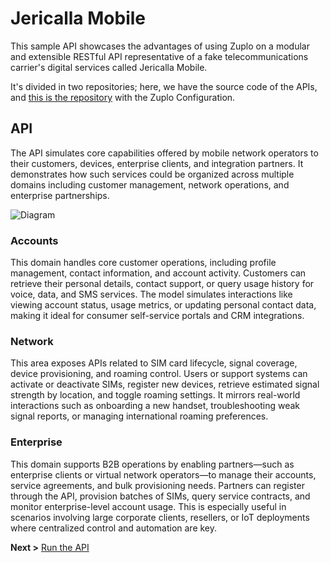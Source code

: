 # Jericalla Mobile

This sample API showcases the advantages of using Zuplo on a modular and extensible RESTful API representative of a fake telecommunications carrier's digital services called Jericalla Mobile.

It's divided in two repositories; here, we have the source code of the APIs, and [this is the repository](https://github.com/jgaonakm/jericalla-mobile-api-mgr) with the Zuplo Configuration.

## API

The API simulates core capabilities offered by mobile network operators to their customers, devices, enterprise clients, and integration partners. It demonstrates how such services could be organized across multiple domains including customer management, network operations, and enterprise partnerships.

![Diagram](https://static-assets.us-lax-1.linodeobjects.com/APIs.png)

### Accounts

This domain handles core customer operations, including profile management, contact information, and account activity. Customers can retrieve their personal details, contact support, or query usage history for voice, data, and SMS services. The model simulates interactions like viewing account status, usage metrics, or updating personal contact data, making it ideal for consumer self-service portals and CRM integrations.

### Network

This area exposes APIs related to SIM card lifecycle, signal coverage, device provisioning, and roaming control. Users or support systems can activate or deactivate SIMs, register new devices, retrieve estimated signal strength by location, and toggle roaming settings. It mirrors real-world interactions such as onboarding a new handset, troubleshooting weak signal reports, or managing international roaming preferences.

### Enterprise

This domain supports B2B operations by enabling partners—such as enterprise clients or virtual network operators—to manage their accounts, service agreements, and bulk provisioning needs. Partners can register through the API, provision batches of SIMs, query service contracts, and monitor enterprise-level account usage. This is especially useful in scenarios involving large corporate clients, resellers, or IoT deployments where centralized control and automation are key.

**Next >** [Run the API](run.md)
